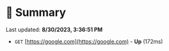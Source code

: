 # 📖 Summary
Last updated: **8/30/2023, 3:36:51 PM**

- `GET` [https://google.com](https://google.com) - **Up** (172ms)
